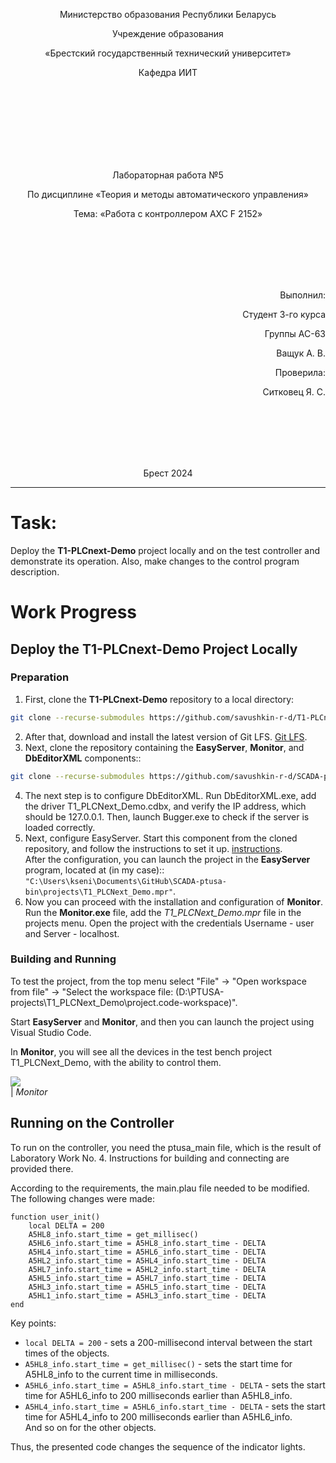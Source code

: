 <p align="center">Министерство образования Республики Беларусь</p>
<p align="center">Учреждение образования</p>
<p align="center">«Брестский государственный технический университет»</p>
<p align="center">Кафедра ИИТ</p>
<br><br><br><br><br><br><br>
<p align="center">Лабораторная работа №5</p>
<p align="center">По дисциплине «Теория и методы автоматического управления»</p>
<p align="center">Тема: «Работа с контроллером AXC F 2152»</p>
<br><br><br><br><br>
<p align="right">Выполнил:</p>
<p align="right">Студент 3-го курса</p>
<p align="right">Группы АС-63</p>
<p align="right">Ващук А. В.</p>
<p align="right">Проверила:</p>
<p align="right">Ситковец Я. С.</p>
<br><br><br><br><br>
<p align="center">Брест 2024</p>

---

# Task:
Deploy the **T1-PLCnext-Demo** project locally and on the test controller and demonstrate its operation. Also, make changes to the control program description.

# Work Progress

## Deploy the **T1-PLCnext-Demo** Project Locally

### Preparation

1. First, clone the **T1-PLCnext-Demo** repository to a local directory:
```sh
git clone --recurse-submodules https://github.com/savushkin-r-d/T1-PLCnext-Demo
```

2. After that, download and install the latest version of Git LFS. [Git LFS](https://git-lfs.com/).
3. Next, clone the repository containing the **EasyServer**, **Monitor**, and **DbEditorXML** components::
```sh
git clone --recurse-submodules https://github.com/savushkin-r-d/SCADA-ptusa-bin
```
 4. The next step is to configure DbEditorXML. Run DbEditorXML.exe, add the driver T1_PLCNext_Demo.cdbx, and verify the IP address, which should be 127.0.0.1. Then, launch Bugger.exe to check if the server is loaded correctly.
 5. Next, configure EasyServer. Start this component from the cloned repository, and follow the instructions to set it up. [instructions](https://github.com/savushkin-r-d/T1-PLCnext-Demo?tab=readme-ov-file#клонирование-проекта).
<br> After the configuration, you can launch the project in the **EasyServer** program, located at (in my case):: `"C:\Users\kseni\Documents\GitHub\SCADA-ptusa-bin\projects\T1_PLCNext_Demo.mpr"`.
 6. Now you can proceed with the installation and configuration of **Monitor**. Run the **Monitor.exe** file, add the *T1_PLCNext_Demo.mpr* file in the projects menu. Open the project with the credentials Username - user and Server - localhost.


### Building and Running

To test the project, from the top menu select "File" -> "Open workspace from file" -> "Select the workspace file: (D:\PTUSA-projects\T1_PLCNext_Demo\project.code-workspace)".

Start **EasyServer** and **Monitor**, and then you can launch the project using Visual Studio Code.

In **Monitor**, you will see all the devices in the test bench project T1_PLCNext_Demo, with the ability to control them.

![](../image/monitor_done.png)
<br>
| _Monitor_

## Running on the Controller

To run on the controller, you need the ptusa_main file, which is the result of Laboratory Work No. 4. Instructions for building and connecting are provided there.

According to the requirements, the main.plau file needed to be modified. The following changes were made:
```plau
function user_init()
    local DELTA = 200
    A5HL8_info.start_time = get_millisec()
    A5HL6_info.start_time = A5HL8_info.start_time - DELTA
    A5HL4_info.start_time = A5HL6_info.start_time - DELTA
    A5HL2_info.start_time = A5HL4_info.start_time - DELTA
    A5HL7_info.start_time = A5HL2_info.start_time - DELTA
    A5HL5_info.start_time = A5HL7_info.start_time - DELTA
    A5HL3_info.start_time = A5HL5_info.start_time - DELTA
    A5HL1_info.start_time = A5HL3_info.start_time - DELTA
end
```

Key points:
- `local DELTA = 200` - sets a 200-millisecond interval between the start times of the objects.
- `A5HL8_info.start_time = get_millisec()` - sets the start time for A5HL8_info to the current time in milliseconds.
- `A5HL6_info.start_time = A5HL8_info.start_time - DELTA` -  sets the start time for A5HL6_info to 200 milliseconds earlier than A5HL8_info.
- `A5HL4_info.start_time = A5HL6_info.start_time - DELTA` - sets the start time for A5HL4_info to 200 milliseconds earlier than A5HL6_info. <br>And so on for the other objects.

Thus, the presented code changes the sequence of the indicator lights.

